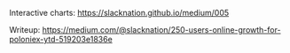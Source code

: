 Interactive charts: https://slacknation.github.io/medium/005

Writeup: https://medium.com/@slacknation/250-users-online-growth-for-poloniex-ytd-519203e1836e
